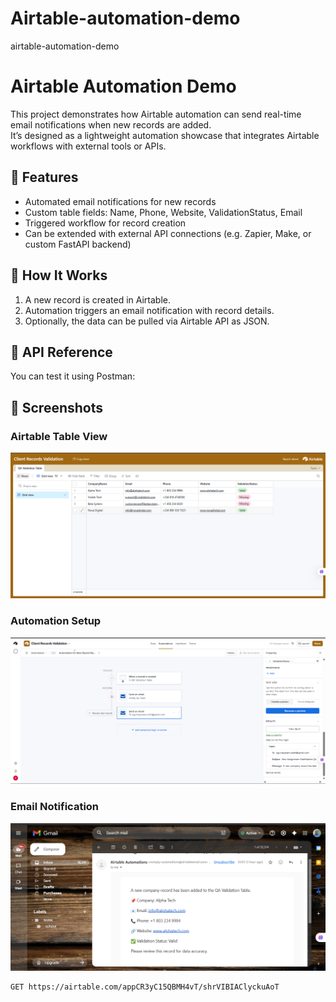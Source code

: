 # Airtable-automation-demo
airtable-automation-demo

# Airtable Automation Demo

This project demonstrates how Airtable automation can send real-time email notifications when new records are added.  
It’s designed as a lightweight automation showcase that integrates Airtable workflows with external tools or APIs.

## 🔧 Features
- Automated email notifications for new records
- Custom table fields: Name, Phone, Website, ValidationStatus, Email
- Triggered workflow for record creation
- Can be extended with external API connections (e.g. Zapier, Make, or custom FastAPI backend)

## 🧩 How It Works
1. A new record is created in Airtable.
2. Automation triggers an email notification with record details.
3. Optionally, the data can be pulled via Airtable API as JSON.

## 📡 API Reference
You can test it using Postman:

## 📸 Screenshots

### Airtable Table View
![Airtable Table View](./airtable_table_view.png)

### Automation Setup
![Automation Setup](./automation_setup.png)

### Email Notification
![Email Notification](./email_notification.png)


```bash
GET https://airtable.com/appCR3yC15QBMH4vT/shrVIBIAClyckuAoT
